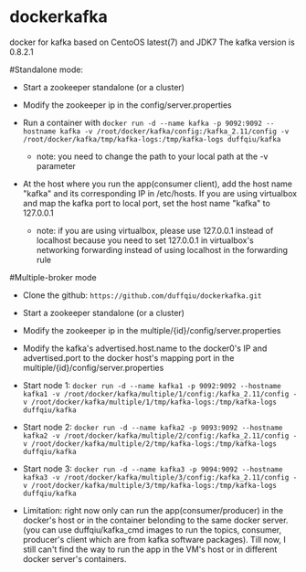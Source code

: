 # dockerkafka
docker for kafka based on CentoOS latest(7) and JDK7
The kafka version is 0.8.2.1


#Standalone mode:

- Start a zookeeper standalone (or a cluster)

- Modify the zookeeper ip in the config/server.properties

- Run a container with `docker run -d --name kafka -p 9092:9092 --hostname kafka -v /root/docker/kafka/config:/kafka_2.11/config -v /root/docker/kafka/tmp/kafka-logs:/tmp/kafka-logs duffqiu/kafka`

   - note: you need to change the path to your local path at the -v parameter

- At the host where you run the app(consumer client), add the host name "kafka" and its corresponding IP in /etc/hosts. If you are using virtualbox and map the kafka port to local port, set the host name "kafka" to 127.0.0.1

   - note: if you are using virtualbox, please use 127.0.0.1 instead of localhost because you need to set 127.0.0.1 in virtualbox's networking forwarding instead of using localhost in the forwarding rule

#Multiple-broker mode

- Clone the github: `https://github.com/duffqiu/dockerkafka.git`

- Start a zookeeper standalone (or a cluster)

- Modify the zookeeper ip in the multiple/{id}/config/server.properties

- Modify the kafka's advertised.host.name to the docker0's IP and advertised.port to the docker host's mapping port in the multiple/{id}/config/server.properties

- Start node 1: `docker run -d --name kafka1 -p 9092:9092 --hostname kafka1 -v /root/docker/kafka/multiple/1/config:/kafka_2.11/config -v /root/docker/kafka/multiple/1/tmp/kafka-logs:/tmp/kafka-logs duffqiu/kafka`

- Start node 2: `docker run -d --name kafka2 -p 9093:9092 --hostname kafka2 -v /root/docker/kafka/multiple/2/config:/kafka_2.11/config -v /root/docker/kafka/multiple/2/tmp/kafka-logs:/tmp/kafka-logs duffqiu/kafka`

- Start node 3: `docker run -d --name kafka3 -p 9094:9092 --hostname kafka3 -v /root/docker/kafka/multiple/3/config:/kafka_2.11/config -v /root/docker/kafka/multiple/3/tmp/kafka-logs:/tmp/kafka-logs duffqiu/kafka`

- Limitation: right now only can run the app(consumer/producer) in the docker's host or in the container belonding to the same docker server.(you can use duffqiu/kafka_cmd images to run the topics, consumer, producer's client which are from kafka software packages). Till now, I still can't find the way to run the app in the VM's host or in different docker server's containers.

